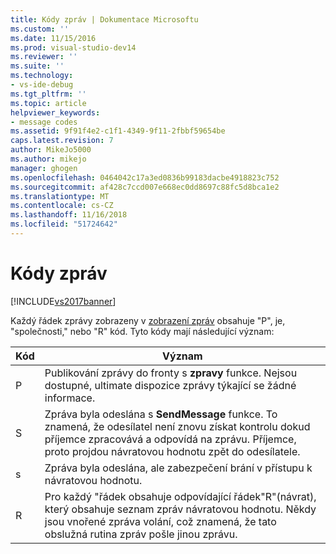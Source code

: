 ```yaml
---
title: Kódy zpráv | Dokumentace Microsoftu
ms.custom: ''
ms.date: 11/15/2016
ms.prod: visual-studio-dev14
ms.reviewer: ''
ms.suite: ''
ms.technology:
- vs-ide-debug
ms.tgt_pltfrm: ''
ms.topic: article
helpviewer_keywords:
- message codes
ms.assetid: 9f91f4e2-c1f1-4349-9f11-2fbbf59654be
caps.latest.revision: 7
author: MikeJo5000
ms.author: mikejo
manager: ghogen
ms.openlocfilehash: 0464042c17a3ed0836b99183dacbe4918823c752
ms.sourcegitcommit: af428c7ccd007e668ec0dd8697c88fc5d8bca1e2
ms.translationtype: MT
ms.contentlocale: cs-CZ
ms.lasthandoff: 11/16/2018
ms.locfileid: "51724642"
---
```

# <a name="message-codes"></a>Kódy zpráv
[!INCLUDE[vs2017banner](../includes/vs2017banner.md)]

Každý řádek zprávy zobrazeny v [zobrazení zpráv](../debugger/messages-view.md) obsahuje "P", je, "společnosti," nebo "R" kód. Tyto kódy mají následující význam:  
  
|Kód|Význam|  
|----------|-------------|  
|P|Publikování zprávy do fronty s **zpravy** funkce. Nejsou dostupné, ultimate dispozice zprávy týkající se žádné informace.|  
|S|Zpráva byla odeslána s **SendMessage** funkce. To znamená, že odesílatel není znovu získat kontrolu dokud příjemce zpracovává a odpovídá na zprávu. Příjemce, proto projdou návratovou hodnotu zpět do odesílatele.|  
|s|Zpráva byla odeslána, ale zabezpečení brání v přístupu k návratovou hodnotu.|  
|R|Pro každý "řádek obsahuje odpovídající řádek"R"(návrat), který obsahuje seznam zpráv návratovou hodnotu. Někdy jsou vnořené zpráva volání, což znamená, že tato obslužná rutina zpráv pošle jinou zprávu.|



